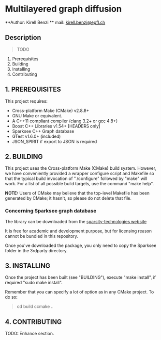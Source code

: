 # Multilayered graph diffusion

**Author: Kirell Benzi **
mail: kirell.benzi@epfl.ch
## Description

> TODO


 1. Prerequisites
 2. Building
 3. Installing
 4. Contributing

## 1. PREREQUISITES

 This project requires:
  - Cross-platform Make (CMake) v2.8.8+
  - GNU Make or equivalent.
  - A C++11 compliant compiler (clang 3.2+ or gcc 4.8+)
  - Boost C++ Libraries v1.54+ [HEADERS only]
  - Sparksee C++ Graph database
  - GTest v1.6.0+ (included)
  - JSON_SPIRIT if export to JSON is required

## 2. BUILDING

 This project uses the Cross-platform Make (CMake) build system. However, we
 have conveniently provided a wrapper configure script and Makefile so that
 the typical build invocation of "./configure" followed by "make" will work.
 For a list of all possible build targets, use the command "make help".

 **NOTE:** Users of CMake may believe that the top-level Makefile has been
 generated by CMake; it hasn't, so please do not delete that file.

### Concerning Sparksee graph database

The library can be downloaded from the [sparsity-technologies website](http://sparsity-technologies.com/#download)

It is free for academic and development purpose, but for licensing reason cannot be bundled in this repository.

Once you've downloaded the package, you only need to copy the Sparksee folder in the
3rdparty directory.

## 3. INSTALLING

 Once the project has been built (see "BUILDING"), execute "make install", if required "sudo make install".

 Remember that you can specify a lot of option as in any CMake project.
 To do so:

 > cd build
 > ccmake ..

## 4. CONTRIBUTING

 TODO: Enhance section.
